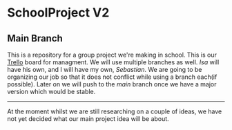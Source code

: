 # SchoolProject V2

## Main Branch

This is a repository for a group project we're making in school. 
This is our [Trello](https://trello.com/b/XL7BJNWe/school-project-v2) board for managment.
We will use multiple branches as well. *Isa* will have his own, and I will have my own, *Sebastian*. 
We are going to be organizing our job so that it does not conflict while using a branch each(if possible). 
Later on we will push to the *main* branch once we have a major version which would be stable.

---

At the moment whilst we are still researching on a couple of ideas, we have not yet decided what our main project idea will be about.
